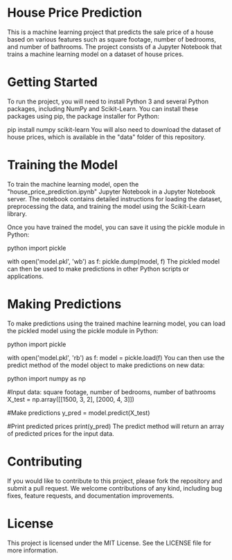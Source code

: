 # House Price Prediction
This is a machine learning project that predicts the sale price of a house based on various features such as square footage, number of bedrooms, and number of bathrooms. The project consists of a Jupyter Notebook that trains a machine learning model on a dataset of house prices.

# Getting Started
To run the project, you will need to install Python 3 and several Python packages, including NumPy and Scikit-Learn. You can install these packages using pip, the package installer for Python:

pip install numpy scikit-learn
You will also need to download the dataset of house prices, which is available in the "data" folder of this repository.

# Training the Model
To train the machine learning model, open the "house_price_prediction.ipynb" Jupyter Notebook in a Jupyter Notebook server. The notebook contains detailed instructions for loading the dataset, preprocessing the data, and training the model using the Scikit-Learn library.

Once you have trained the model, you can save it using the pickle module in Python:

python
import pickle

with open('model.pkl', 'wb') as f:
    pickle.dump(model, f)
The pickled model can then be used to make predictions in other Python scripts or applications.

# Making Predictions
To make predictions using the trained machine learning model, you can load the pickled model using the pickle module in Python:

python
import pickle

with open('model.pkl', 'rb') as f:
    model = pickle.load(f)
You can then use the predict method of the model object to make predictions on new data:

python
import numpy as np

#Input data: square footage, number of bedrooms, number of bathrooms
X_test = np.array([[1500, 3, 2], [2000, 4, 3]])

#Make predictions
y_pred = model.predict(X_test)

#Print predicted prices
print(y_pred)
The predict method will return an array of predicted prices for the input data.

# Contributing
If you would like to contribute to this project, please fork the repository and submit a pull request. We welcome contributions of any kind, including bug fixes, feature requests, and documentation improvements.

# License
This project is licensed under the MIT License. See the LICENSE file for more information.
